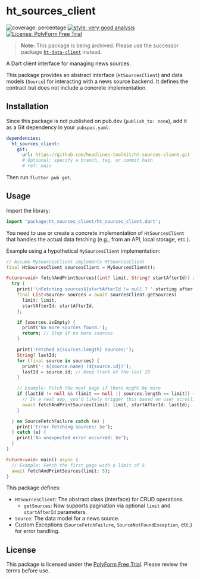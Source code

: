# ht_sources_client

![coverage: percentage](https://img.shields.io/badge/coverage-98-green)
[![style: very good analysis](https://img.shields.io/badge/style-very_good_analysis-B22C89.svg)](https://pub.dev/packages/very_good_analysis) 
[![License: PolyForm Free Trial](https://img.shields.io/badge/License-PolyForm%20Free%20Trial-blue)](https://polyformproject.org/licenses/free-trial/1.0.0)

> **Note:** This package is being archived. Please use the successor package [`ht-data-client`](https://github.com/headlines-toolkit/ht-data-client) instead.

A Dart client interface for managing news sources.

This package provides an abstract interface (`HtSourcesClient`) and data models (`Source`) for interacting with a news source backend. It defines the contract but does not include a concrete implementation.

## Installation

Since this package is not published on pub.dev (`publish_to: none`), add it as a Git dependency in your `pubspec.yaml`:

```yaml
dependencies:
  ht_sources_client:
    git:
      url: https://github.com/headlines-toolkit/ht-sources-client.git
      # Optional: specify a branch, tag, or commit hash
      # ref: main
```

Then run `flutter pub get`.

## Usage

Import the library:

```dart
import 'package:ht_sources_client/ht_sources_client.dart';
```

You need to use or create a concrete implementation of `HtSourcesClient` that handles the actual data fetching (e.g., from an API, local storage, etc.).

Example using a hypothetical `MySourcesClient` implementation:

```dart
// Assume MySourcesClient implements HtSourcesClient
final HtSourcesClient sourcesClient = MySourcesClient();

Future<void> fetchAndPrintSources({int? limit, String? startAfterId}) async {
  try {
    print('\nFetching sources${startAfterId != null ? ' starting after $startAfterId' : ''}${limit != null ? ' with limit $limit' : ''}...');
    final List<Source> sources = await sourcesClient.getSources(
      limit: limit,
      startAfterId: startAfterId,
    );

    if (sources.isEmpty) {
      print('No more sources found.');
      return; // Stop if no more sources
    }

    print('Fetched ${sources.length} sources:');
    String? lastId;
    for (final source in sources) {
      print('- ${source.name} (${source.id})');
      lastId = source.id; // Keep track of the last ID
    }

    // Example: Fetch the next page if there might be more
    if (lastId != null && (limit == null || sources.length == limit)) {
      // In a real app, you'd likely trigger this based on user scrolling
      await fetchAndPrintSources(limit: limit, startAfterId: lastId);
    }

  } on SourceFetchFailure catch (e) {
    print('Error fetching sources: $e');
  } catch (e) {
    print('An unexpected error occurred: $e');
  }
}

Future<void> main() async {
  // Example: Fetch the first page with a limit of 5
  await fetchAndPrintSources(limit: 5);
}

```

This package defines:
*   `HtSourcesClient`: The abstract class (interface) for CRUD operations.
    *   `getSources`: Now supports pagination via optional `limit` and `startAfterId` parameters.
*   `Source`: The data model for a news source.
*   Custom Exceptions (`SourceFetchFailure`, `SourceNotFoundException`, etc.) for error handling.

## License

This package is licensed under the [PolyForm Free Trial](LICENSE). Please review the terms before use.
